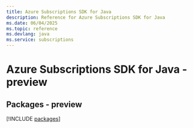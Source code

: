 ```yaml
---
title: Azure Subscriptions SDK for Java
description: Reference for Azure Subscriptions SDK for Java
ms.date: 06/04/2025
ms.topic: reference
ms.devlang: java
ms.service: subscriptions
---
```

# Azure Subscriptions SDK for Java - preview
## Packages - preview
[!INCLUDE [packages](subscriptions-index.md)]